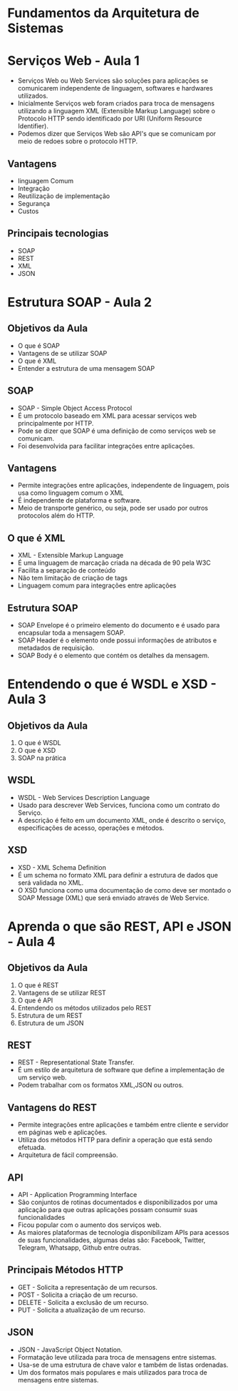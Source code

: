 # Fundamentos da Arquitetura de Sistemas

# Serviços Web - Aula 1

- Serviços Web ou Web Services são soluções para aplicações se comunicarem independente de linguagem, softwares e hardwares utilizados.
- Inicialmente Serviços web foram criados para troca de mensagens utilizando a linguagem XML (Extensible Markup Language) sobre o Protocolo HTTP sendo identificado por URI (Uniform Resource Identifier).
- Podemos dizer que Serviços Web são API's que se comunicam por meio de redoes sobre o protocolo HTTP.

## Vantagens

- linguagem Comum
- Integração
- Reutilização de implementação
- Segurança
- Custos

## Principais tecnologias

- SOAP
- REST
- XML
- JSON

# Estrutura SOAP - Aula 2

## Objetivos da Aula

- O que é SOAP
- Vantagens de se utilizar SOAP
- O que é XML
- Entender a estrutura de uma mensagem SOAP

## SOAP

- SOAP - Simple Object Access Protocol
- É um protocolo baseado em XML para acessar serviços web principalmente por HTTP.
- Pode se dizer que SOAP é uma definição de como serviços web se comunicam.
- Foi desenvolvida para facilitar integrações entre aplicações.

## Vantagens

- Permite integrações entre aplicações, independente de linguagem, pois usa como linguagem comum o XML
- É independente de plataforma e software.
- Meio de transporte genérico, ou seja, pode ser usado por outros protocolos além do HTTP.

## O que é XML

- XML - Extensible Markup Language
- É uma linguagem de marcação criada na década de 90 pela W3C
- Facilita a separação de conteúdo
- Não tem limitação de criação de tags
- Linguagem comum para integrações entre aplicações

## Estrutura SOAP

- SOAP Envelope é o primeiro elemento do documento e é usado para encapsular toda a mensagem SOAP.
- SOAP Header é o elemento onde possui informações de atributos e metadados de requisição.
- SOAP Body é o elemento que contém os detalhes da mensagem.

# Entendendo o que é WSDL e XSD - Aula 3

## Objetivos da Aula

1. O que é WSDL
2. O que é XSD
3. SOAP na prática

## WSDL

- WSDL - Web Services Description Language
- Usado para descrever Web Services, funciona como um contrato do Serviço.
- A descrição é feito em um documento XML, onde é descrito o serviço, especificações de acesso, operações e métodos.

## XSD

- XSD - XML Schema Definition
- É um schema no formato XML para definir a estrutura de dados que será validada no XML.
- O XSD funciona como uma documentação de como deve ser montado o SOAP Message (XML) que será enviado através de Web Service.

# Aprenda o que são REST, API e JSON - Aula 4

## Objetivos da Aula

1. O que é REST
2. Vantagens de se utilizar REST
3. O que é API
4. Entendendo os métodos utilizados pelo REST
5. Estrutura de um REST
6. Estrutura de um JSON

## REST

- REST - Representational State Transfer.
- É um estilo de arquitetura de software que define a implementação de um serviço web.
- Podem trabalhar com os formatos XML,JSON ou outros.

## Vantagens do REST

- Permite integrações entre aplicações e também entre cliente e servidor em páginas web e aplicações.
- Utiliza dos métodos HTTP para definir a operação que está sendo efetuada.
- Arquitetura de fácil compreensão.

## API

- API - Application Programming Interface
- São conjuntos de rotinas documentados e disponibilizados por uma aplicação para que outras aplicações possam consumir suas funcionalidades
- Ficou popular com o aumento dos serviços web.
- As maiores plataformas de tecnologia disponibilizam APIs para acessos de suas funcionalidades, algumas delas são: Facebook, Twitter, Telegram, Whatsapp, Github entre outras.

## Principais Métodos HTTP

- GET - Solicita a representação de um recursos.
- POST - Solicita a criação de um recurso.
- DELETE - Solicita a exclusão de um recurso.
- PUT - Solicita a atualização de um recurso.

## JSON

- JSON - JavaScript Object Notation.
- Formatação leve utilizada para troca de mensagens entre sistemas.
- Usa-se de uma estrutura de chave valor e também de listas ordenadas.
- Um dos formatos mais populares e mais utilizados para troca de mensagens entre sistemas.
